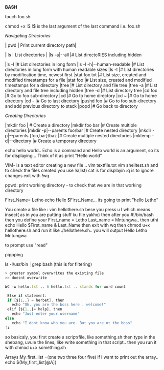 **BASH**


touch foo.sh

chmod +x !$  !$ is the last argument of the last command i.e. foo.sh

*Navigating Directories*


| pwd   | Print current directory path|

| ls | List directories |
|ls -a|--all               |# List directoRIES including hidden


|ls -l                     |# List directories in long form
|ls -l -h|--human-readable |# List directories in long form with human readable sizes
|ls -t                     |# List directories by modification time, newest first
|stat foo.txt              |# List size, created and modified timestamps for a file
|stat foo                  |# List size, created and modified timestamps for a directory
|tree                      |# List directory and file tree
|tree -a                   |# List directory and file tree including hidden
|tree -d                   |# List directory tree
|cd foo                    |# Go to foo sub-directory
|cd                        |# Go to home directory
|cd ~                      |# Go to home directory
|cd -                      |# Go to last directory
|pushd foo                 |# Go to foo sub-directory and add previous directory to stack
|popd                      |# Go back to directory 

*Creating Directories*

|mkdir foo                        | # Create a directory
|mkdir foo bar                    |# Create multiple directories
|mkdir -p|--parents foo/bar       |# Create nested directory
|mkdir -p|--parents {foo,bar}/baz |# Create multiple nested directories
|mktemp -d|--directory            |# Create a temporary directory

echo hello world.. Echo is a command and Hello world is an argument, so its for displaying .. Think of it as print "Hello world"

VIM- is a text editor
creating a new file .. vim textfile.txt vim shelltest.sh
and to check the files created you use ls(list)
cat is for displayin
:q is to ignore changes
exit with !wq


ppwd: print working directory - to check that we are in that working directory

First_Name= Letho
echo Hello $First_Name... its going to print "hello Letho"

You create a file like : vim hellothere.sh bese you press u I which means insect( as in you are putting stuff
ku file yakho) then after you #!/bin/bash
then you define your First_name = Letho
Last_name = Mntungwa.. then uthi echo Hello $First_name & Last_Name then exit with wq
then chmod u+x hellothere.sh and run it like ./hellothere.sh.. you will output Hello Letho Mntungwa

to prompt use "read" 

pippping

ls -l/usr/bin | grep bash (this is for filtering)
```js
> greater symbol overwrites the existing file
>> doesnt overwrite

WC -w hello.txt .. 6 hello.txt .. stands for word count

 Else if statement:
 if [${1,,} = herbet], then
   echo "Oh, you are the boss here . welcome!"
 elif [${1,,}= help], then 
   echo "Just enter your username"
else 
   echo "I dont know who you are. But you are ot the boss"
fi           
```

so basicaly, you first create a script/file, like  something.sh
then type in the shebang, uvule the lines, like write something in that script.. then you run it with chmod u+x something.sh


Arrays
My_first_list =(one two three four five)
if i want to print out the array.. echo ${My_first_list[@A]}